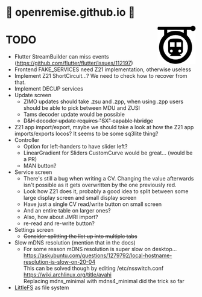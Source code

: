 # :construction: openremise.github.io :construction:

<a href="https://openremise.at">
<picture>
  <source media="(prefers-color-scheme: dark)" srcset="https://github.com/OpenRemise/.github/raw/master/data/icons/icon_dark.svg">
  <img src="https://github.com/OpenRemise/.github/raw/master/data/icons/icon_light.svg" width="20%" align="right">
</picture>
</a>

# TODO
- Flutter StreamBuilder can miss events (https://github.com/flutter/flutter/issues/112197)
- Frontend FAKE_SERVICES need Z21 implementation, otherwise useless
- Implement Z21 ShortCircuit...? We need to check how to recover from that.
- Implement DECUP services
- Update screen
  - ZIMO updates should take .zsu and .zpp, when using .zpp users should be able to pick between MDU and ZUSI
  - Tams decoder update would be possible
  - ~~D&H decoder update requires "SX" capable hbridge~~
- Z21 app import/export, maybe we should take a look at how the Z21 app imports/exports locos? It seems to be some sq3lite thing?
- Controller
  - Option for left-handers to have slider left?
  - LinearGradient for Sliders CustomCurve would be great... (would be a PR)
  - MAN button?
- Service screen
  - There's still a bug when writing a CV. Changing the value afterwards isn't possible as it gets overwritten by the one previously red.
  - Look how Z21 does it, probably a good idea to split between some large display screen and small display screen
  - Have just a single CV read/write button on small screen
  - And an entire table on larger ones?
  - Also, how about JMRI import?
  - re-read and re-write button?
- Settings screen
  - ~~Consider splitting the list up into multiple tabs~~
- Slow mDNS resolution (mention that in the docs)
  - For some reason mDNS resolution is super slow on desktop...  
    https://askubuntu.com/questions/1279792/local-hostname-resolution-is-slow-on-20-04  
    This can be solved though by editing /etc/nsswitch.conf  
    https://wiki.archlinux.org/title/avahi  
    Replacing mdns_minimal with mdns4_minimal did the trick so far
- [LittleFS](https://docs.espressif.com/projects/esp-idf/en/latest/esp32s3/api-guides/file-system-considerations.html) as file system